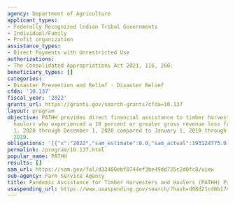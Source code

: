```yaml
---
agency: Department of Agriculture
applicant_types:
- Federally Recognized lndian Tribal Governments
- Individual/Family
- Profit organization
assistance_types:
- Direct Payments with Unrestricted Use
authorizations:
- The Consolidated Appropriations Act 2021, 116, 260.
beneficiary_types: []
categories:
- Disaster Prevention and Relief - Disaster Relief
cfda: '10.137'
fiscal_year: '2022'
grants_url: https://grants.gov/search-grants?cfda=10.137
layout: program
objective: PATHH provides direct financial assistance to timber harvesters and/or
  haulers who experienced a 10 percent or greater gross revenue loss from January
  1, 2020 through December 1, 2020 compared to January 1, 2019 through December 1,
  2019.
obligations: '[{"x":"2022","sam_estimate":0.0,"sam_actual":193124775.0,"usa_spending_actual":11286318.26},{"x":"2023","sam_estimate":3121459.0,"sam_actual":0.0,"usa_spending_actual":52875.0},{"x":"2024","sam_estimate":0.0,"sam_actual":0.0,"usa_spending_actual":0.0}]'
permalink: /program/10.137.html
popular_name: PATHH
results: []
sam_url: https://sam.gov/fal/d32480ebf8744ef3be49dd725c2d0fc8/view
sub-agency: Farm Service Agency
title: Pandemic Assistance for Timber Harvesters and Haulers (PATHH) Program
usaspending_url: https://www.usaspending.gov/search/?hash=d08d21cd0b174743de6d2b34cfae6f7d
---
```


